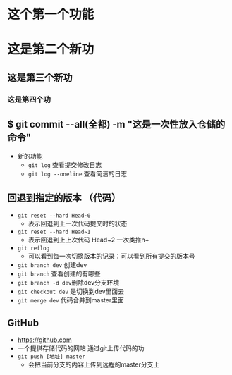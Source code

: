 # 这个第一个功能
# 这是第二个新功
## 这是第三个新功
### 这是第四个功
## $ git commit --all(全都) -m "这是一次性放入仓储的命令"
- 新的功能
 	+ `git log` 查看提交修改日志
 	+ `git log --oneline` 查看简洁的日志 
## 回退到指定的版本 （代码）
- `git reset --hard Head~0`
	+ 表示回退到上一次代码提交时的状态
- `git reset --hard Head~1`
	+ 表示回退到上上次代码 Head~2 一次类推n+
- `git reflog`
	+ 可以看到每一次切换版本的记录：可以看到所有提交的版本号
- `git branch dev` 创建dev
- `git branch` 查看创建的有哪些
- `git branch -d dev`删除dev分支环境
- `git checkout dev` 是切换到dev里面去
- `git merge dev` 代码合并到master里面
## GitHub 
- https://github.com
- 一个提供存储代码的网站 通过git上传代码的功
- `git push [地址] master`
	+ 会把当前分支的内容上传到远程的master分支上